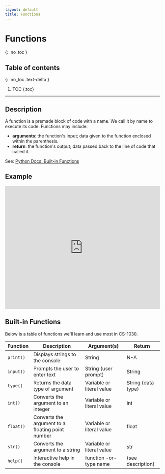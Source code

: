 ```yaml
---
layout: default
title: Functions
---
```


# Functions
{: .no_toc }
## Table of contents
{: .no_toc .text-delta }

1. TOC
{:toc}

---

## Description
A function is a premade block of code with a name. We call it by name to execute its code. Functions may include:
  - **arguments**: the function's input; data given to the function enclosed within the parenthesis.
  - **return**: the function's output; data passed back to the line of code that called it.

See: [Python Docs: Built-in Functions](https://docs.python.org/3/library/functions.html)


## Example

<iframe height="400px" width="100%" src="https://repl.it/@bianca_ruiz/built-in-functions?lite=true" scrolling="no" frameborder="no" allowtransparency="true" allowfullscreen="true" sandbox="allow-forms allow-pointer-lock allow-popups allow-same-origin allow-scripts allow-modals"></iframe>

## Built-in Functions
Below is a table of functions we'll learn and use most in CS-1030. 


| Function 	| Description 	| Argument(s) 	| Return  |
|-	|-	|-	|- |
| ```print()``` 	| Displays strings to the console 	| String 	| N-A |
| ```input()``` 	| Prompts the user to enter text 	| String (user prompt)	| String |
| ```type()``` 	| Returns the data type of argument 	| Variable or literal value	| String (data type) |
| ```int()``` 	| Converts the argument to an integer 	| Variable or literal value	| int |
| ```float()``` 	| Converts the argument to a floating point number 	| Variable or literal value	| float |
| ```str()``` 	| Converts the argument to a string 	| Variable or literal value	| str |
| ```help()``` 	| Interactive help in the console 	| function -or- type name	| (see description) |
